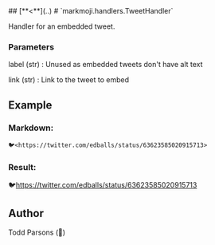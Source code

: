 <head><link rel='stylesheet' href='../style/style.css'></link></head>
## [**<**](..)
# `markmoji.handlers.TweetHandler`

Handler for an embedded tweet.

### Parameters
label (str)
:    Unused as embedded tweets don't have alt text

link (str)
:    Link to the tweet to embed

## Example
### Markdown:
```
🐦<https://twitter.com/edballs/status/63623585020915713>
```
### Result:
🐦<https://twitter.com/edballs/status/63623585020915713>

## Author
Todd Parsons (🦊)
